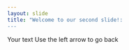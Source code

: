 ```yaml
---
layout: slide
title: "Welcome to our second slide!:
---
```

Your text
Use the left arrow to go back
